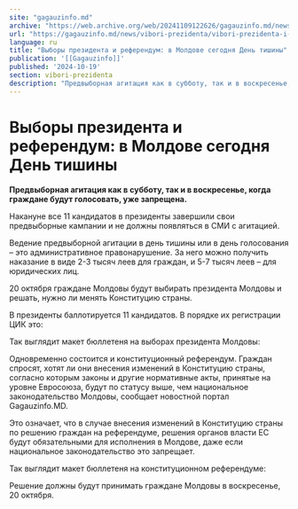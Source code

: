 ```yaml
---
site: "gagauzinfo.md"
archive: "https://web.archive.org/web/20241109122626/gagauzinfo.md/news/vibori-prezidenta/vibori-prezidenta-i-referendum-v-moldove-segodnya-den-tishini"
url: "https://gagauzinfo.md/news/vibori-prezidenta/vibori-prezidenta-i-referendum-v-moldove-segodnya-den-tishini"
language: ru
title: "Выборы президента и референдум: в Молдове сегодня День тишины"
publication: '[[Gagauzinfo]]'
published: '2024-10-19'
section: vibori-prezidenta
description: "Предвыборная агитация как в субботу, так и в воскресенье, когда граждане будут голосовать, уже запрещена."
---
```


# Выборы президента и референдум: в Молдове сегодня День тишины

**Предвыборная агитация как в субботу, так и в воскресенье, когда граждане будут голосовать, уже запрещена.**

Накануне все 11 кандидатов в президенты завершили свои предвыборные кампании и не должны появляться в СМИ с агитацией.

Ведение предвыборной агитации в день тишины или в день голосования – это административное правонарушение. За него можно получить наказание в виде 2-3 тысяч леев для граждан, и 5-7 тысяч леев – для юридических лиц.

20 октября граждане Молдовы будут выбирать президента Молдовы и решать, нужно ли менять Конституцию страны.

В президенты баллотируется 11 кандидатов. В порядке их регистрации ЦИК это:

Так выглядит макет бюллетеня на выборах президента Молдовы:

Одновременно состоится и конституционный референдум. Граждан спросят, хотят ли они внесения изменений в Конституцию страны, согласно которым законы и другие нормативные акты, принятые на уровне Евросоюза, будут по статусу выше, чем национальное законодательство Молдовы, сообщает новостной портал Gagauzinfo.MD.

Это означает, что в случае внесения изменений в Конституцию страны по решению граждан на референдуме, решения органов власти ЕС будут обязательными для исполнения в Молдове, даже если национальное законодательство это запрещает.

Так выглядит макет бюллетеня на конституционном референдуме:

Решение должны будут принимать граждане Молдовы в воскресенье, 20 октября.